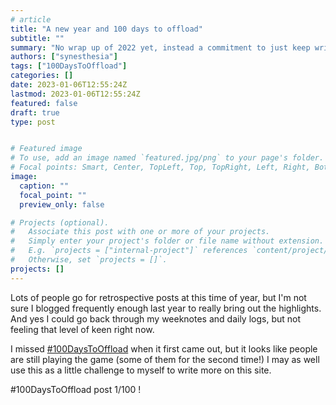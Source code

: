 ```yaml
---
# article
title: "A new year and 100 days to offload"
subtitle: ""
summary: "No wrap up of 2022 yet, instead a commitment to just keep writing #100DaysToOffload."
authors: ["synesthesia"]
tags: ["100DaysToOffload"]
categories: []
date: 2023-01-06T12:55:24Z
lastmod: 2023-01-06T12:55:24Z
featured: false
draft: true
type: post


# Featured image
# To use, add an image named `featured.jpg/png` to your page's folder.
# Focal points: Smart, Center, TopLeft, Top, TopRight, Left, Right, BottomLeft, Bottom, BottomRight.
image:
  caption: ""
  focal_point: ""
  preview_only: false

# Projects (optional).
#   Associate this post with one or more of your projects.
#   Simply enter your project's folder or file name without extension.
#   E.g. `projects = ["internal-project"]` references `content/project/deep-learning/index.md`.
#   Otherwise, set `projects = []`.
projects: []
---
```

Lots of people go for retrospective posts at this time of year, but I'm not sure I blogged frequently enough last year to really bring out the highlights. And yes I could go back through my weeknotes and daily logs, but not feeling that level of keen right now.

I missed [#100DaysToOffload](https://100daystooffload.com/) when it first came out, but it looks like people are still playing the game (some of them for the second time!)  I may as well use this as a little challenge to myself to write more on this site.

#100DaysToOffload post 1/100 !
